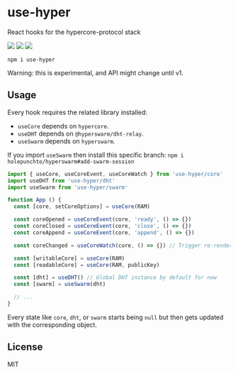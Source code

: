 # use-hyper

React hooks for the hypercore-protocol stack

![](https://img.shields.io/npm/v/use-hyper.svg) ![](https://img.shields.io/npm/dt/use-hyper.svg) ![](https://img.shields.io/github/license/LuKks/use-hyper.svg)

```
npm i use-hyper
```

Warning: this is experimental, and API might change until v1.

## Usage
Every hook requires the related library installed:
- `useCore` depends on `hypercore`.
- `useDHT` depends on `@hyperswarm/dht-relay`.
- `useSwarm` depends on `hyperswarm`.

If you import `useSwarm` then install this specific branch:
`npm i holepunchto/hyperswarm#add-swarm-session`

```javascript
import { useCore, useCoreEvent, useCoreWatch } from 'use-hyper/core'
import useDHT from 'use-hyper/dht'
import useSwarm from 'use-hyper/swarm'

function App () {
  const [core, setCoreOptions] = useCore(RAM)

  const coreOpened = useCoreEvent(core, 'ready', () => {})
  const coreClosed = useCoreEvent(core, 'close', () => {})
  const coreAppend = useCoreEvent(core, 'append', () => {})

  const coreChanged = useCoreWatch(core, () => {}) // Trigger re-renders when core changes

  const [writableCore] = useCore(RAM)
  const [readableCore] = useCore(RAM, publicKey)

  const [dht] = useDHT() // Global DHT instance by default for now
  const [swarm] = useSwarm(dht)

  // ...
}
```

Every state like `core`, `dht`, or `swarm` starts being `null` but then gets updated with the corresponding object.

## License
MIT
